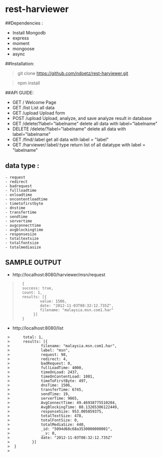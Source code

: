 rest-harviewer
==============

##Dependencies :
- Install Mongodb
- express
- moment
- mongoose
- async

##Installation:
   
   > git clone https://github.com/ndoetz/rest-harviewer.git

   > npm install

##API GUIDE:

- GET		/				Welcome Page
- GET		/list				List all data
- GET		/upload				Upload form
- POST		/upload				Upload, analyze, and save analyze result in database
- GET		/delete/?label="labelname"	delete all data with label="labelname"
- DELETE	/delete/?label="labelname"	delete all data with label="labelname"
- GET		/find/:label			get all data with label = "label"
- GET		/harviewer/:label/:type		return list of all datatype with label = "labelname"


## data type :
    - request
	- redirect
	- badrequest
    - fullloadtime
    - onloadtime
    - oncontentloadtime
    - timetofirstbyte
    - dnstime
    - transfertime
    - sendtime
    - servertime
    - avgconnecttime
    - avgblockingtime
	- responsesize
    - totaltextsize
    - totalfontsize
    - totalmediasize


## SAMPLE OUTPUT

- http://localhost:8080/harviewer/msn/request

> 		{
>		success: true,
>		count: 1,
>		results: [{
> 				value: 1506,
>				date: "2012-11-03T08:32:12.735Z",
>				filename: "malaysia.msn.com1.har"
>			 }]
>		}

- http://localhost:8080/list

```	{
 > 		total: 1,
 > 		results: [{
 >				filename: "malaysia.msn.com1.har",
 >				label: "msn",
 >				request: 98,
 >				redirect: 4,
 >				badRequest: 0,
 >				fullLoadTime: 4000,
 >				timeOnLoad: 2437,
 >				timeOnContentLoad: 1081,
 >				timeToFirstByte: 497,
 >				dnsTime: 1506,
 >				transferTime: 6745,
 >				sendTime: 19,
 >				serverTime: 9865,
 >				AvgConnectTime: 49.46938775510204,
 >				AvgBlockingTime: 88.13265306122449,
 >				responseSize: 953.005859375,
 >				totalTextSize: 478,
 >				totalFontSize: 0,
 >				totalMediaSize: 440,
 >				_id: "5094d68c68a3530000000001",
 >				__v: 0,
 >				date: "2012-11-03T08:32:12.735Z"
 >			}]
 >	}
 >

